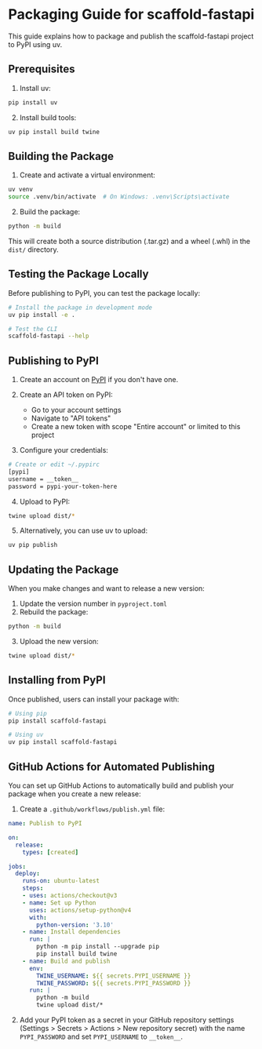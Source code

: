 # Packaging Guide for scaffold-fastapi

This guide explains how to package and publish the scaffold-fastapi project to PyPI using uv.

## Prerequisites

1. Install uv:
```bash
pip install uv
```

2. Install build tools:
```bash
uv pip install build twine
```

## Building the Package

1. Create and activate a virtual environment:
```bash
uv venv
source .venv/bin/activate  # On Windows: .venv\Scripts\activate
```

2. Build the package:
```bash
python -m build
```

This will create both a source distribution (.tar.gz) and a wheel (.whl) in the `dist/` directory.

## Testing the Package Locally

Before publishing to PyPI, you can test the package locally:

```bash
# Install the package in development mode
uv pip install -e .

# Test the CLI
scaffold-fastapi --help
```

## Publishing to PyPI

1. Create an account on [PyPI](https://pypi.org/) if you don't have one.

2. Create an API token on PyPI:
   - Go to your account settings
   - Navigate to "API tokens"
   - Create a new token with scope "Entire account" or limited to this project

3. Configure your credentials:
```bash
# Create or edit ~/.pypirc
[pypi]
username = __token__
password = pypi-your-token-here
```

4. Upload to PyPI:
```bash
twine upload dist/*
```

5. Alternatively, you can use uv to upload:
```bash
uv pip publish
```

## Updating the Package

When you make changes and want to release a new version:

1. Update the version number in `pyproject.toml`
2. Rebuild the package:
```bash
python -m build
```
3. Upload the new version:
```bash
twine upload dist/*
```

## Installing from PyPI

Once published, users can install your package with:

```bash
# Using pip
pip install scaffold-fastapi

# Using uv
uv pip install scaffold-fastapi
```

## GitHub Actions for Automated Publishing

You can set up GitHub Actions to automatically build and publish your package when you create a new release:

1. Create a `.github/workflows/publish.yml` file:

```yaml
name: Publish to PyPI

on:
  release:
    types: [created]

jobs:
  deploy:
    runs-on: ubuntu-latest
    steps:
    - uses: actions/checkout@v3
    - name: Set up Python
      uses: actions/setup-python@v4
      with:
        python-version: '3.10'
    - name: Install dependencies
      run: |
        python -m pip install --upgrade pip
        pip install build twine
    - name: Build and publish
      env:
        TWINE_USERNAME: ${{ secrets.PYPI_USERNAME }}
        TWINE_PASSWORD: ${{ secrets.PYPI_PASSWORD }}
      run: |
        python -m build
        twine upload dist/*
```

2. Add your PyPI token as a secret in your GitHub repository settings (Settings > Secrets > Actions > New repository secret) with the name `PYPI_PASSWORD` and set `PYPI_USERNAME` to `__token__`.